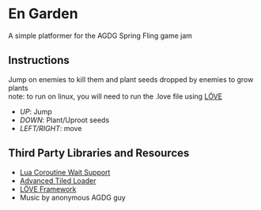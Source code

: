 ﻿# En Garden
A simple platformer for the AGDG Spring Fling game jam

Instructions
---
Jump on enemies to kill them and plant seeds dropped by enemies to grow plants  
note: to run on linux, you will need to run the .love file using [LÖVE](http://www.love2d.org "LÖVE")

 * *UP*: Jump
 * *DOWN*: Plant/Uproot seeds
 * *LEFT/RIGHT*: move
 

Third Party Libraries and Resources
---

 * [Lua Coroutine Wait Support](https://bitbucket.org/mohiji/luacoroutinedemo/ "Lua Coroutine Demo")
 * [Advanced Tiled Loader](https://github.com/Kadoba/Advanced-Tiled-Loader "Advanced Tiled Loader")
 * [LÖVE Framework](http://www.love2d.org "LÖVE")
 * Music by anonymous AGDG guy
